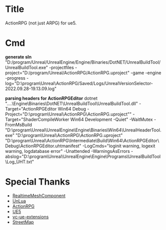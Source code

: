 # Title
ActionRPG (not just ARPG) for ue5.

# Cmd

**generate sln**
"D:/program/Unreal/UnrealEngine/Engine/Binaries/DotNET/UnrealBuildTool/UnrealBuildTool.exe"  -projectfiles -project="D:/program/Unreal/ActionRPG/ActionRPG.uproject" -game -engine -progress -log="D:\program\Unreal\ActionRPG/Saved/Logs/UnrealVersionSelector-2022.09.28-19.13.09.log"

**parsing headers for ActionRPGEditor**
dotnet  "..\..\Engine\Binaries\DotNET\UnrealBuildTool\UnrealBuildTool.dll" -Target="ActionRPGEditor Win64 Debug -Project=\"D:\program\Unreal\ActionRPG\ActionRPG.uproject\"" -Target="ShaderCompileWorker Win64 Development -Quiet" -WaitMutex -FromMsBuild
"D:\program\Unreal\UnrealEngine\Engine\Binaries\Win64\UnrealHeaderTool.exe" "D:\program\Unreal\ActionRPG\ActionRPG.uproject" "D:\program\Unreal\ActionRPG\Intermediate\Build\Win64\ActionRPGEditor\Debug\ActionRPGEditor.uhtmanifest" -LogCmds="loginit warning, logexit warning, logdatabase error" -Unattended -WarningsAsErrors -abslog="D:\program\Unreal\UnrealEngine\Engine\Programs\UnrealBuildTool\Log_UHT.txt"

# Special Thanks
- [RealtimeMeshComponent](https://github.com/TriAxis-Games/RealtimeMeshComponent.git)
- [UnLua](https://github.com/Tencent/UnLua.git)
- [ActionRPG](https://docs.unrealengine.com/4.27/zh-CN/Resources/SampleGames/ARPG/)
- [UE5](https://www.unrealengine.com/zh-CN/unreal-engine-5)
- [vc-ue-extensions](https://github.com/microsoft/vc-ue-extensions.git)
- [StreetMap](https://github.com/ue4plugins/StreetMap)


